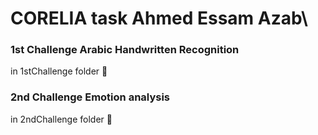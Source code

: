 # CORELIA task Ahmed Essam Azab\


### 1st Challenge Arabic Handwritten Recognition

in 1stChallenge folder 📁 


### 2nd Challenge Emotion analysis

in 2ndChallenge folder 📁 

